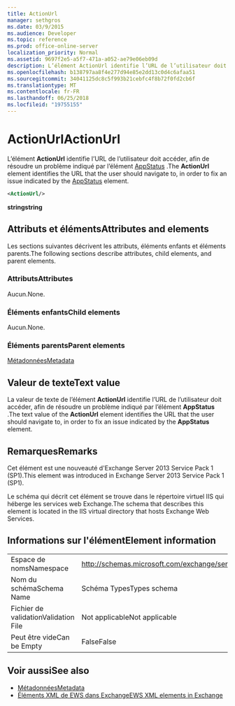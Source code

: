 ```yaml
---
title: ActionUrl
manager: sethgros
ms.date: 03/9/2015
ms.audience: Developer
ms.topic: reference
ms.prod: office-online-server
localization_priority: Normal
ms.assetid: 9697f2e5-a5f7-471a-a052-ae79e06eb09d
description: L’élément ActionUrl identifie l’URL de l’utilisateur doit accéder, afin de résoudre un problème indiqué par l’élément AppStatus.
ms.openlocfilehash: b138797aa8f4e277d94e85e2dd13c0d4c6afaa51
ms.sourcegitcommit: 34041125dc8c5f993b21cebfc4f8b72f0fd2cb6f
ms.translationtype: MT
ms.contentlocale: fr-FR
ms.lasthandoff: 06/25/2018
ms.locfileid: "19755155"
---
```

# <a name="actionurl"></a><span data-ttu-id="c3019-103">ActionUrl</span><span class="sxs-lookup"><span data-stu-id="c3019-103">ActionUrl</span></span>

<span data-ttu-id="c3019-104">L’élément **ActionUrl** identifie l’URL de l’utilisateur doit accéder, afin de résoudre un problème indiqué par l’élément [AppStatus](appstatus-ex15websvcsotherref.md) .</span><span class="sxs-lookup"><span data-stu-id="c3019-104">The **ActionUrl** element identifies the URL that the user should navigate to, in order to fix an issue indicated by the [AppStatus](appstatus-ex15websvcsotherref.md) element.</span></span> 
  
```XML
<ActionUrl/>
```

 <span data-ttu-id="c3019-105">**string**</span><span class="sxs-lookup"><span data-stu-id="c3019-105">**string**</span></span>
## <a name="attributes-and-elements"></a><span data-ttu-id="c3019-106">Attributs et éléments</span><span class="sxs-lookup"><span data-stu-id="c3019-106">Attributes and elements</span></span>

<span data-ttu-id="c3019-107">Les sections suivantes décrivent les attributs, éléments enfants et éléments parents.</span><span class="sxs-lookup"><span data-stu-id="c3019-107">The following sections describe attributes, child elements, and parent elements.</span></span>
  
### <a name="attributes"></a><span data-ttu-id="c3019-108">Attributs</span><span class="sxs-lookup"><span data-stu-id="c3019-108">Attributes</span></span>

<span data-ttu-id="c3019-109">Aucun.</span><span class="sxs-lookup"><span data-stu-id="c3019-109">None.</span></span>
  
### <a name="child-elements"></a><span data-ttu-id="c3019-110">Éléments enfants</span><span class="sxs-lookup"><span data-stu-id="c3019-110">Child elements</span></span>

<span data-ttu-id="c3019-111">Aucun.</span><span class="sxs-lookup"><span data-stu-id="c3019-111">None.</span></span>
  
### <a name="parent-elements"></a><span data-ttu-id="c3019-112">Éléments parents</span><span class="sxs-lookup"><span data-stu-id="c3019-112">Parent elements</span></span>

[<span data-ttu-id="c3019-113">Métadonnées</span><span class="sxs-lookup"><span data-stu-id="c3019-113">Metadata</span></span>](metadata-ex15websvcsotherref.md)
  
## <a name="text-value"></a><span data-ttu-id="c3019-114">Valeur de texte</span><span class="sxs-lookup"><span data-stu-id="c3019-114">Text value</span></span>

<span data-ttu-id="c3019-115">La valeur de texte de l’élément **ActionUrl** identifie l’URL de l’utilisateur doit accéder, afin de résoudre un problème indiqué par l’élément **AppStatus** .</span><span class="sxs-lookup"><span data-stu-id="c3019-115">The text value of the **ActionUrl** element identifies the URL that the user should navigate to, in order to fix an issue indicated by the **AppStatus** element.</span></span> 
  
## <a name="remarks"></a><span data-ttu-id="c3019-116">Remarques</span><span class="sxs-lookup"><span data-stu-id="c3019-116">Remarks</span></span>

<span data-ttu-id="c3019-117">Cet élément est une nouveauté d'Exchange Server 2013 Service Pack 1 (SP1).</span><span class="sxs-lookup"><span data-stu-id="c3019-117">This element was introduced in Exchange Server 2013 Service Pack 1 (SP1).</span></span>
  
<span data-ttu-id="c3019-118">Le schéma qui décrit cet élément se trouve dans le répertoire virtuel IIS qui héberge les services web Exchange.</span><span class="sxs-lookup"><span data-stu-id="c3019-118">The schema that describes this element is located in the IIS virtual directory that hosts Exchange Web Services.</span></span>
  
## <a name="element-information"></a><span data-ttu-id="c3019-119">Informations sur l'élément</span><span class="sxs-lookup"><span data-stu-id="c3019-119">Element information</span></span>

|||
|:-----|:-----|
|<span data-ttu-id="c3019-120">Espace de noms</span><span class="sxs-lookup"><span data-stu-id="c3019-120">Namespace</span></span>  <br/> | http://schemas.microsoft.com/exchange/services/2006/types  <br/> |
|<span data-ttu-id="c3019-121">Nom du schéma</span><span class="sxs-lookup"><span data-stu-id="c3019-121">Schema Name</span></span>  <br/> |<span data-ttu-id="c3019-122">Schéma Types</span><span class="sxs-lookup"><span data-stu-id="c3019-122">Types schema</span></span>  <br/> |
|<span data-ttu-id="c3019-123">Fichier de validation</span><span class="sxs-lookup"><span data-stu-id="c3019-123">Validation File</span></span>  <br/> |<span data-ttu-id="c3019-124">Not applicable</span><span class="sxs-lookup"><span data-stu-id="c3019-124">Not applicable</span></span>  <br/> |
|<span data-ttu-id="c3019-125">Peut être vide</span><span class="sxs-lookup"><span data-stu-id="c3019-125">Can be Empty</span></span>  <br/> |<span data-ttu-id="c3019-126">False</span><span class="sxs-lookup"><span data-stu-id="c3019-126">False</span></span>  <br/> |
   
## <a name="see-also"></a><span data-ttu-id="c3019-127">Voir aussi</span><span class="sxs-lookup"><span data-stu-id="c3019-127">See also</span></span>

- [<span data-ttu-id="c3019-128">Métadonnées</span><span class="sxs-lookup"><span data-stu-id="c3019-128">Metadata</span></span>](metadata-ex15websvcsotherref.md)
- [<span data-ttu-id="c3019-129">Éléments XML de EWS dans Exchange</span><span class="sxs-lookup"><span data-stu-id="c3019-129">EWS XML elements in Exchange</span></span>](ews-xml-elements-in-exchange.md)

